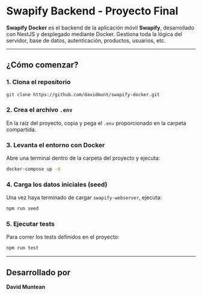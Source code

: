 # Swapify Backend - Proyecto Final

**Swapify Docker** es el backend de la aplicación móvil **Swapify**, desarrollado con NestJS y desplegado mediante Docker. Gestiona toda la lógica del servidor, base de datos, autenticación, productos, usuarios, etc.

---

##  ¿Cómo comenzar?

### 1. Clona el repositorio

```bash
git clone https://github.com/davidmunt/swapify-docker.git
```

### 2. Crea el archivo `.env`

En la raíz del proyecto, copia y pega el `.env` proporcionado en la carpeta compartida.

### 3. Levanta el entorno con Docker

Abre una terminal dentro de la carpeta del proyecto y ejecuta:

```bash
docker-compose up -d
```

### 4. Carga los datos iniciales (seed)

Una vez haya terminado de cargar `swapify-webserver`, ejecuta:

```bash
npm run seed
```

### 5. Ejecutar tests

Para correr los tests definidos en el proyecto:

```bash
npm run test
```

---

##  Desarrollado por

**David Muntean**
